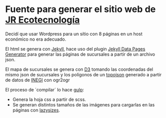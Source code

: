 # Fuente para generar el sitio web de [JR Ecotecnología](https://www.jrecotecnologia.com)

Decidí que usar Wordpress para un sítio con 8 páginas en un host económico no era adecuado.

El html se genera con [Jekyll](https://jekyllrb.com/), hace uso del plugin 
[Jekyll Data Pages Generator](https://github.com/avillafiorita/jekyll-datapage_gen) para generar las páginas de sucursales a 
partir de un archivo json.

El mapa de sucursales se genera con [D3](https://d3js.org/) tomando las coordenadas del mismo json de sucursales y los polígonos 
de un [topojson](https://github.com/topojson/topojson) generado a partir de datos de [INEGI](http://www.inegi.org.mx/default.aspx) con ogr2ogr

El proceso de ´compilar´ lo hace [gulp](http://gulpjs.com/):
 - Genera la hoja css a partir de scss.
 - Se generan distintos tamaños de las imágenes para cargarlas en las páginas con [lazysizes](https://github.com/aFarkas/lazysizes).